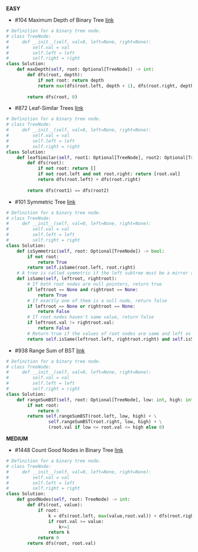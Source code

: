 __EASY__ 

- #104 Maximum Depth of Binary Tree [link](https://leetcode.com/problems/maximum-depth-of-binary-tree/?envType=study-plan-v2&envId=leetcode-75)
```python
# Definition for a binary tree node.
# class TreeNode:
#     def __init__(self, val=0, left=None, right=None):
#         self.val = val
#         self.left = left
#         self.right = right
class Solution:
    def maxDepth(self, root: Optional[TreeNode]) -> int:
        def dfs(root, depth):
            if not root: return depth
            return max(dfs(root.left, depth + 1), dfs(root.right, depth + 1))
        
        return dfs(root, 0)
```

- #872 Leaf-Similar Trees [link](https://leetcode.com/problems/leaf-similar-trees/?envType=study-plan-v2&envId=leetcode-75)
```python
# Definition for a binary tree node.
# class TreeNode:
#     def __init__(self, val=0, left=None, right=None):
#         self.val = val
#         self.left = left
#         self.right = right
class Solution:
    def leafSimilar(self, root1: Optional[TreeNode], root2: Optional[TreeNode]) -> bool:
        def dfs(root):
            if not root: return []
            if not root.left and not root.right: return [root.val]
            return dfs(root.left) + dfs(root.right)
        
        return dfs(root1) == dfs(root2)
```

- #101 Symmetric Tree [link](https://leetcode.com/problems/symmetric-tree/description/)
```python
# Definition for a binary tree node.
# class TreeNode:
#     def __init__(self, val=0, left=None, right=None):
#         self.val = val
#         self.left = left
#         self.right = right
class Solution:
    def isSymmetric(self, root: Optional[TreeNode]) -> bool:
        if not root:
            return True
        return self.isSame(root.left, root.right)
    # A tree is called symmetric if the left subtree must be a mirror reflection of the right subtree
    def isSame(self, leftroot, rightroot):
        # If both root nodes are null pointers, return true
        if leftroot == None and rightroot == None:
            return True
        # If exactly one of them is a null node, return false
        if leftroot == None or rightroot == None:
            return False
        # If root nodes haven't same value, return false
        if leftroot.val != rightroot.val:
            return False
        # Return true if the values of root nodes are same and left as well as right subtrees are symmetric
        return self.isSame(leftroot.left, rightroot.right) and self.isSame(leftroot.right, rightroot.left)
```


- #938 Range Sum of BST [link](https://leetcode.com/problems/range-sum-of-bst/description/)
```python
# Definition for a binary tree node.
# class TreeNode:
#     def __init__(self, val=0, left=None, right=None):
#         self.val = val
#         self.left = left
#         self.right = right
class Solution:
    def rangeSumBST(self, root: Optional[TreeNode], low: int, high: int) -> int:
        if not root:
            return 0
        return self.rangeSumBST(root.left, low, high) + \
                self.rangeSumBST(root.right, low, high) + \
                (root.val if low <= root.val <= high else 0)
```


__MEDIUM__ 

- #1448 Count Good Nodes in Binary Tree [link](https://leetcode.com/problems/count-good-nodes-in-binary-tree/?envType=study-plan-v2&envId=leetcode-75)
```python
# Definition for a binary tree node.
# class TreeNode:
#     def __init__(self, val=0, left=None, right=None):
#         self.val = val
#         self.left = left
#         self.right = right
class Solution:
    def goodNodes(self, root: TreeNode) -> int:
        def dfs(root, value):
            if root:
                k = dfs(root.left, max(value,root.val)) + dfs(root.right, max(value,root.val))
                if root.val >= value:
                    k+=1
                return k
            return 0
        return dfs(root, root.val)

```
